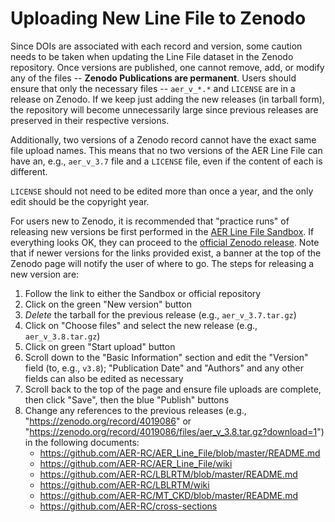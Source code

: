 # Uploading New Line File to Zenodo

Since DOIs are associated with each record and version, some caution needs to be taken when updating the Line File dataset in the Zenodo repository. Once versions are published, one cannot remove, add, or modify any of the files -- **Zenodo Publications are permanent**. Users should ensure that only the necessary files -- `aer_v_*.*` and `LICENSE` are in a release on Zenodo. If we keep just adding the new releases (in tarball form), the repository will become unnecessarily large since previous releases are preserved in their respective versions.

Additionally, two versions of a Zenodo record cannot have the exact same file upload names. This means that no two versions of the AER Line File can have an, e.g., `aer_v_3.7` file and a `LICENSE` file, even if the content of each is different.

`LICENSE` should not need to be edited more than once a year, and the only edit should be the copyright year.

For users new to Zenodo, it is recommended that "practice runs" of releasing new versions be first performed in the [AER Line File Sandbox](https://sandbox.zenodo.org/record/667626). If everything looks OK, they can proceed to the [official Zenodo release](https://zenodo.org/record/4019086). Note that if newer versions for the links provided exist, a banner at the top of the Zenodo page will notify the user of where to go. The steps for releasing a new version are:

1. Follow the link to either the Sandbox or official repository
2. Click on the green "New version" button
3. *Delete* the tarball for the previous release (e.g., `aer_v_3.7.tar.gz`)
4. Click on "Choose files" and select the new release (e.g., `aer_v_3.8.tar.gz`)
5. Click on green "Start upload" button
6. Scroll down to the "Basic Information" section and edit the "Version" field (to, e.g., `v3.8`); "Publication Date" and "Authors" and any other fields can also be edited as necessary
7. Scroll back to the top of the page and ensure file uploads are complete, then click "Save", then the blue "Publish" buttons
8. Change any references to the previous releases (e.g., "https://zenodo.org/record/4019086" or "https://zenodo.org/record/4019086/files/aer_v_3.8.tar.gz?download=1") in the following documents:
   - https://github.com/AER-RC/AER_Line_File/blob/master/README.md
   - https://github.com/AER-RC/AER_Line_File/wiki
   - https://github.com/AER-RC/LBLRTM/blob/master/README.md
   - https://github.com/AER-RC/LBLRTM/wiki
   - https://github.com/AER-RC/MT_CKD/blob/master/README.md
   - https://github.com/AER-RC/cross-sections
